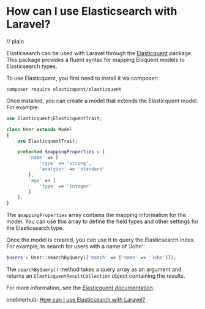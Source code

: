 # How can I use Elasticsearch with Laravel?
// plain

Elasticsearch can be used with Laravel through the [Elasticquent](https://github.com/elasticquent/Elasticquent) package. This package provides a fluent syntax for mapping Eloquent models to Elasticsearch types.

To use Elasticquent, you first need to install it via composer:

```
composer require elasticquent/elasticquent
```

Once installed, you can create a model that extends the Elasticquent model. For example:

```php
use Elasticquent\ElasticquentTrait;

class User extends Model
{
    use ElasticquentTrait;

    protected $mappingProperties = [
        'name' => [
            'type' => 'string',
            'analyzer' => 'standard'
        ],
        'age' => [
            'type' => 'integer'
        ]
    ];
}
```

The `$mappingProperties` array contains the mapping information for the model. You can use this array to define the field types and other settings for the Elasticsearch type.

Once the model is created, you can use it to query the Elasticsearch index. For example, to search for users with a name of 'John':

```php
$users = User::searchByQuery(['match' => ['name' => 'John']]);
```

The `searchByQuery()` method takes a query array as an argument and returns an `ElasticquentResultCollection` object containing the results.

For more information, see the [Elasticquent documentation](https://github.com/elasticquent/Elasticquent).

onelinerhub: [How can I use Elasticsearch with Laravel?](https://onelinerhub.com/elasticsearch/how-can-i-use-elasticsearch-with-laravel)